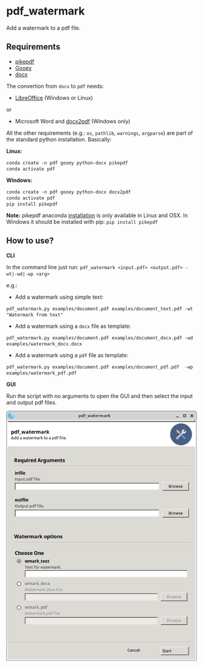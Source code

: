 # pdf_watermark
Add a watermark to a pdf file.

## Requirements

* [pikepdf](https://pikepdf.readthedocs.io/en/latest/)
* [Gooey](https://github.com/chriskiehl/Gooey)
* [docx](https://python-docx.readthedocs.io/en/latest/)

The convertion from `docx` to `pdf` needs:

* [LibreOffice](https://www.libreoffice.org/) (Windows or Linux)

or

* Microsoft Word and [docx2pdf](https://pypi.org/project/docx2pdf/) (Windows only)

All the other requirements (e.g.: `os`, `pathlib`, `warnings`, `argparse`) are part of the standard python installation. Basically:

__Linux:__

```
conda create -n pdf gooey python-docx pikepdf
conda activate pdf
```

__Windows:__

```
conda create -n pdf gooey python-docx docx2pdf
conda activate pdf
pip install pikepdf
```

__Note:__ pikepdf anaconda [installation](https://anaconda.org/conda-forge/pikepdf) is only available in Linux and OSX. In Windows it should be installed with pip: `pip install pikepdf`

## How to use?

__CLI__

In the command line just run: `pdf_watermark <input.pdf> <output.pdf> -wt|-wd|-wp <arg>`

e.g.:

* Add a watermark using simple text:

```
pdf_watermark.py examples/document.pdf examples/document_text.pdf -wt "Watermark from text"
```

* Add a watermark using a `docx` file as template:

```
pdf_watermark.py examples/document.pdf examples/document_docx.pdf -wd examples/watermark_docx.docx
```

* Add a watermark using a `pdf` file as template:

```
pdf_watermark.py examples/document.pdf examples/document_pdf.pdf  -wp examples/watermark_pdf.pdf
```

__GUI__

Run the script with no arguments to open the GUI and then select the input and output pdf files.

<img src="./gui_example.png" alt="GUI" width="600"/>
